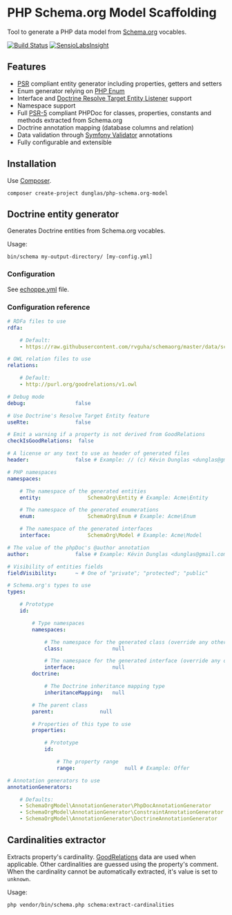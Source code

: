 # PHP Schema.org Model Scaffolding

Tool to generate a PHP data model from [Schema.org](http://schema.org) vocables.

[![Build Status](https://travis-ci.org/dunglas/php-schema.org-model.png?branch=master)](https://travis-ci.org/dunglas/php-schema.org-model)
[![SensioLabsInsight](https://insight.sensiolabs.com/projects/87ec89e6-57cd-4ac0-9ab1-d4549c5425c5/mini.png)](https://insight.sensiolabs.com/projects/87ec89e6-57cd-4ac0-9ab1-d4549c5425c5)

## Features

* [PSR](http://www.php-fig.org/) compliant entity generator including properties, getters and setters
* Enum generator relying on [PHP Enum](https://github.com/myclabs/php-enum)
* Interface and [Doctrine Resolve Target Entity Listener](http://doctrine-orm.readthedocs.org/en/latest/cookbook/resolve-target-entity-listener.html)
support
* Namespace support
* Full [PSR-5](https://github.com/php-fig/fig-standards/pull/169) compliant PHPDoc for classes, properties, constants and
methods extracted from Schema.org
* Doctrine annotation mapping (database columns and relation)
* Data validation through [Symfony Validator](http://symfony.com/doc/current/book/validation.html) annotations
* Fully configurable and extensible

## Installation

Use [Composer](http://getcomposer.org).

    composer create-project dunglas/php-schema.org-model

## Doctrine entity generator

Generates Doctrine entities from Schema.org vocables.

Usage:

    bin/schema my-output-directory/ [my-config.yml]

### Configuration

See [echoppe.yml](examples/config/echoppe.yml) file.

### Configuration reference

```yaml
# RDFa files to use
rdfa:

    # Default:
    - https://raw.githubusercontent.com/rvguha/schemaorg/master/data/schema.rdfa

# OWL relation files to use
relations:

    # Default:
    - http://purl.org/goodrelations/v1.owl

# Debug mode
debug:                false

# Use Doctrine's Resolve Target Entity feature
useRte:               false

# Emit a warning if a property is not derived from GoodRelations
checkIsGoodRelations:  false

# A license or any text to use as header of generated files
header:               false # Example: // (c) Kévin Dunglas <dunglas@gmail.com>

# PHP namespaces
namespaces:

    # The namespace of the generated entities
    entity:               SchemaOrg\Entity # Example: Acme\Entity

    # The namespace of the generated enumerations
    enum:                 SchemaOrg\Enum # Example: Acme\Enum

    # The namespace of the generated interfaces
    interface:            SchemaOrg\Model # Example: Acme\Model

# The value of the phpDoc's @author annotation
author:               false # Example: Kévin Dunglas <dunglas@gmail.com>

# Visibility of entities fields
fieldVisibility:      ~ # One of "private"; "protected"; "public"

# Schema.org's types to use
types:

    # Prototype
    id:

        # Type namespaces
        namespaces:

            # The namespace for the generated class (override any other defined namespace)
            class:                null

            # The namespace for the generated interface (override any other defined namespace)
            interface:            null
        doctrine:

            # The Doctrine inheritance mapping type
            inheritanceMapping:   null

        # The parent class
        parent:               null

        # Properties of this type to use
        properties:

            # Prototype
            id:

                # The property range
                range:                null # Example: Offer

# Annotation generators to use
annotationGenerators:

    # Defaults:
    - SchemaOrgModel\AnnotationGenerator\PhpDocAnnotationGenerator
    - SchemaOrgModel\AnnotationGenerator\ConstraintAnnotationGenerator
    - SchemaOrgModel\AnnotationGenerator\DoctrineAnnotationGenerator
```

## Cardinalities extractor

Extracts property's cardinality.
[GoodRelations](http://www.heppnetz.de/projects/goodrelations/) data are used when applicable. Other cardinalities are guessed using the property's comment.
When the cardinality cannot be automatically extracted, it's value is set to `unknown`.

Usage:

    php vendor/bin/schema.php schema:extract-cardinalities

